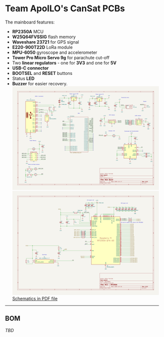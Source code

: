 # Team ApolLO's CanSat PCBs
The mainboard features:
- **RP2350A** MCU 
- **W25Q64FVSSIG** flash memory
- **Waveshare 23721** for GPS signal
- **E220-900T22D** LoRa module
- **MPU-6050** gyroscope and accelerometer
- **Tower Pro Micro Servo 9g** for parachute cut-off
- Two **linear regulators** - one for **3V3** and one for **5V** 
- **USB-C connector**
- **BOOTSEL** and **RESET** buttons
- Status **LED**
- **Buzzer** for easier recovery.
\
![Mainboard schematic](https://github.com/WiktorKociuba/CanSatPCB/blob/main/schematics/CanSat.svg)
![MCU schematic](https://github.com/WiktorKociuba/CanSatPCB/blob/main/schematics/CanSat-RP2350A.svg)
\
[Schematics in PDF file](https://github.com/WiktorKociuba/CanSatPCB/blob/main/schematics/CanSat.pdf)

---
## BOM
*TBD*